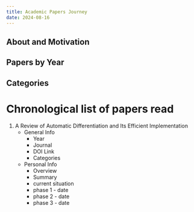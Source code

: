 ```yaml
---
title: Academic Papers Journey
date: 2024-08-16
---
```



## About and Motivation




## Papers by Year 




## Categories




# Chronological list of papers read


1. A Review of Automatic Differentiation and Its Efficient Implementation
	- General Info
		- Year
		- Journal
		- DOI Link
		- Categories
	- Personal Info
		- Overview
		- Summary
		- current situation
		- phase 1 - date
		- phase 2 - date
		- phase 3 - date
